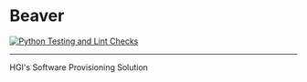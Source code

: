 # Beaver 

[![Python Testing and Lint Checks](https://github.com/wtsi-hgi/beaver/actions/workflows/python-test.yml/badge.svg)](https://github.com/wtsi-hgi/beaver/actions/workflows/python-test.yml)

---

HGI's Software Provisioning Solution

